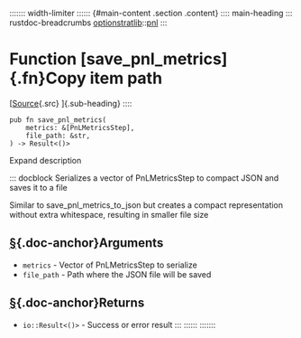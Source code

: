 ::::::: width-limiter
:::::: {#main-content .section .content}
:::: main-heading
::: rustdoc-breadcrumbs
[optionstratlib](../index.html)::[pnl](index.html)
:::

# Function [save_pnl_metrics]{.fn}Copy item path

[[Source](../../src/optionstratlib/pnl/metrics.rs.html#216-228){.src}
]{.sub-heading}
::::

``` {.rust .item-decl}
pub fn save_pnl_metrics(
    metrics: &[PnLMetricsStep],
    file_path: &str,
) -> Result<()>
```

Expand description

::: docblock
Serializes a vector of PnLMetricsStep to compact JSON and saves it to a
file

Similar to save_pnl_metrics_to_json but creates a compact representation
without extra whitespace, resulting in smaller file size

## [§](#arguments){.doc-anchor}Arguments

- `metrics` - Vector of PnLMetricsStep to serialize
- `file_path` - Path where the JSON file will be saved

## [§](#returns){.doc-anchor}Returns

- `io::Result<()>` - Success or error result
:::
::::::
:::::::

